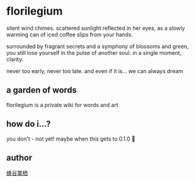 # florilegium

silent wind chimes.
scattered sunlight reflected in her eyes, as a slowly warming can of iced coffee slips from your hands.

surrounded by fragrant secrets and a symphony of blossoms and green, you still lose yourself in the pulse of another soul. in a single moment, clarity.

never too early, never too late.
and even if it is...
we can always dream

## a garden of words

florilegium is a private wiki for words and art

## how do i...?

you don't - not yet! maybe when this gets to 0.1.0 🤔

## author

[蜂谷栗栖](//blekksprut.net/)
